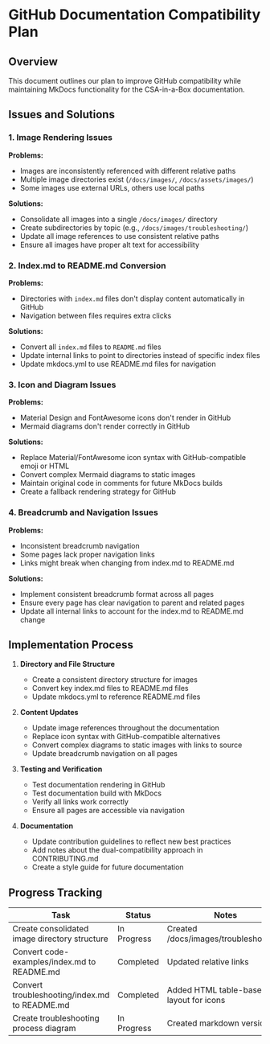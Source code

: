 # GitHub Documentation Compatibility Plan

## Overview

This document outlines our plan to improve GitHub compatibility while maintaining MkDocs functionality for the CSA-in-a-Box documentation.

## Issues and Solutions

### 1. Image Rendering Issues

**Problems:**
- Images are inconsistently referenced with different relative paths
- Multiple image directories exist (`/docs/images/`, `/docs/assets/images/`)
- Some images use external URLs, others use local paths

**Solutions:**
- Consolidate all images into a single `/docs/images/` directory
- Create subdirectories by topic (e.g., `/docs/images/troubleshooting/`)
- Update all image references to use consistent relative paths
- Ensure all images have proper alt text for accessibility

### 2. Index.md to README.md Conversion

**Problems:**
- Directories with `index.md` files don't display content automatically in GitHub
- Navigation between files requires extra clicks

**Solutions:**
- Convert all `index.md` files to `README.md` files
- Update internal links to point to directories instead of specific index files
- Update mkdocs.yml to use README.md files for navigation

### 3. Icon and Diagram Issues

**Problems:**
- Material Design and FontAwesome icons don't render in GitHub
- Mermaid diagrams don't render correctly in GitHub

**Solutions:**
- Replace Material/FontAwesome icon syntax with GitHub-compatible emoji or HTML
- Convert complex Mermaid diagrams to static images
- Maintain original code in comments for future MkDocs builds
- Create a fallback rendering strategy for GitHub

### 4. Breadcrumb and Navigation Issues

**Problems:**
- Inconsistent breadcrumb navigation
- Some pages lack proper navigation links
- Links might break when changing from index.md to README.md

**Solutions:**
- Implement consistent breadcrumb format across all pages
- Ensure every page has clear navigation to parent and related pages
- Update all internal links to account for the index.md to README.md change

## Implementation Process

1. **Directory and File Structure**
   - Create a consistent directory structure for images
   - Convert key index.md files to README.md files
   - Update mkdocs.yml to reference README.md files

2. **Content Updates**
   - Update image references throughout the documentation
   - Replace icon syntax with GitHub-compatible alternatives
   - Convert complex diagrams to static images with links to source
   - Update breadcrumb navigation on all pages

3. **Testing and Verification**
   - Test documentation rendering in GitHub
   - Test documentation build with MkDocs
   - Verify all links work correctly
   - Ensure all pages are accessible via navigation

4. **Documentation**
   - Update contribution guidelines to reflect new best practices
   - Add notes about the dual-compatibility approach in CONTRIBUTING.md
   - Create a style guide for future documentation

## Progress Tracking

| Task | Status | Notes |
|------|--------|-------|
| Create consolidated image directory structure | In Progress | Created /docs/images/troubleshooting/ |
| Convert code-examples/index.md to README.md | Completed | Updated relative links |
| Convert troubleshooting/index.md to README.md | Completed | Added HTML table-based layout for icons |
| Create troubleshooting process diagram | In Progress | Created markdown version |
